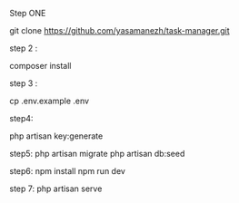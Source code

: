 Step ONE 

git clone https://github.com/yasamanezh/task-manager.git

step 2 :

composer install

step 3 :

cp .env.example .env

step4:

php artisan key:generate

step5:
php artisan migrate
php artisan db:seed

step6:
npm install
npm run dev

step 7:
php artisan serve



